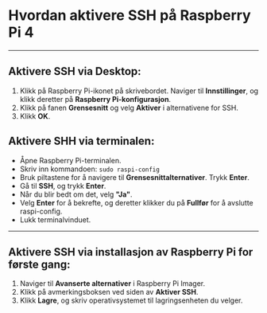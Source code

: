 # Hvordan aktivere SSH på Raspberry Pi 4
---
## Aktivere SSH via Desktop:
1. Klikk på Raspberry Pi-ikonet på skrivebordet. Naviger til **Innstillinger**, og klikk deretter på **Raspberry Pi-konfigurasjon**.
2. Klikk på fanen **Grensesnitt** og velg **Aktiver** i alternativene for SSH.
3. Klikk **OK**.

## Aktivere SHH via terminalen:
- Åpne Raspberry Pi-terminalen.
- Skriv inn kommandoen: `sudo raspi-config`
- Bruk piltastene for å navigere til **Grensesnittalternativer**. Trykk **Enter**.
- Gå til **SSH**, og trykk **Enter**.
- Når du blir bedt om det, velg **"Ja"**.
- Velg **Enter** for å bekrefte, og deretter klikker du på **Fullfør** for å avslutte raspi-config.
- Lukk terminalvinduet.
---
## Aktivere SSH via installasjon av Raspberry Pi for første gang:
1. Naviger til **Avanserte alternativer** i Raspberry Pi Imager.
2. Klikk på avmerkingsboksen ved siden av **Aktiver SSH**.
3. Klikk **Lagre**, og skriv operativsystemet til lagringsenheten du velger.
